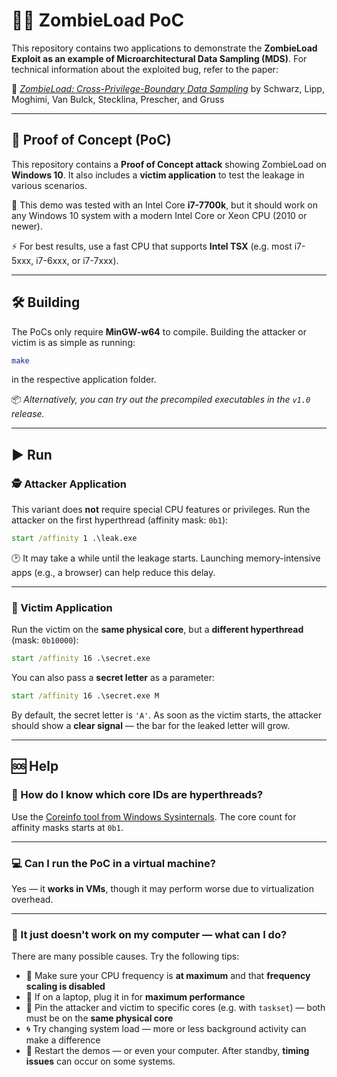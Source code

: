 # 🧟‍♂️ ZombieLoad PoC

This repository contains two applications to demonstrate the **ZombieLoad Exploit as an example of Microarchitectural Data Sampling (MDS)**.
For technical information about the exploited bug, refer to the paper:

📄 *[ZombieLoad: Cross-Privilege-Boundary Data Sampling](https://zombieload.com/zombieload.pdf)*
by Schwarz, Lipp, Moghimi, Van Bulck, Stecklina, Prescher, and Gruss

---

## 🧪 Proof of Concept (PoC)

This repository contains a **Proof of Concept attack** showing ZombieLoad on **Windows 10**.
It also includes a **victim application** to test the leakage in various scenarios.

🧠 This demo was tested with an Intel Core **i7-7700k**, but it should work on any Windows 10 system with a modern Intel Core or Xeon CPU (2010 or newer).

⚡ For best results, use a fast CPU that supports **Intel TSX** (e.g. most i7-5xxx, i7-6xxx, or i7-7xxx).

---

## 🛠️ Building

The PoCs only require **MinGW-w64** to compile.
Building the attacker or victim is as simple as running:

```bash
make
```

in the respective application folder.

📦 *Alternatively, you can try out the precompiled executables in the `v1.0` release.*

---

## ▶️ Run

### 🕵️ Attacker Application

This variant does **not** require special CPU features or privileges.
Run the attacker on the first hyperthread (affinity mask: `0b1`):

```cmd
start /affinity 1 .\leak.exe
```

🕑 It may take a while until the leakage starts. Launching memory-intensive apps (e.g., a browser) can help reduce this delay.

---

### 🎯 Victim Application

Run the victim on the **same physical core**, but a **different hyperthread** (mask: `0b10000`):

```cmd
start /affinity 16 .\secret.exe
```

You can also pass a **secret letter** as a parameter:

```cmd
start /affinity 16 .\secret.exe M
```

By default, the secret letter is `'A'`.
As soon as the victim starts, the attacker should show a **clear signal** — the bar for the leaked letter will grow.

---

## 🆘 Help

### 🧩 How do I know which core IDs are hyperthreads?

Use the [Coreinfo tool from Windows Sysinternals](https://docs.microsoft.com/en-us/sysinternals/downloads/coreinfo).
The core count for affinity masks starts at `0b1`.

---

### 💻 Can I run the PoC in a virtual machine?

Yes — it **works in VMs**, though it may perform worse due to virtualization overhead.

---

### 🤔 It just doesn't work on my computer — what can I do?

There are many possible causes. Try the following tips:

* 🔋 Make sure your CPU frequency is **at maximum** and that **frequency scaling is disabled**
* 🔌 If on a laptop, plug it in for **maximum performance**
* 🎯 Pin the attacker and victim to specific cores (e.g. with `taskset`) — both must be on the **same physical core**
* 🌀 Try changing system load — more or less background activity can make a difference
* 🔄 Restart the demos — or even your computer. After standby, **timing issues** can occur on some systems.
